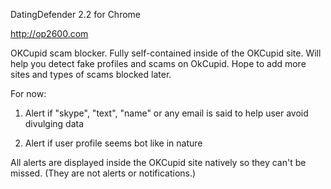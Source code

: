 DatingDefender 2.2 for Chrome

http://op2600.com

OKCupid scam blocker. Fully self-contained inside of the OKCupid site.
Will help you detect fake profiles and scams on OkCupid. Hope to add more sites and types of scams blocked later.

For now:

1. Alert if "skype", "text", "name" or any email is said to help user avoid divulging data

2. Alert if user profile seems bot like in nature


All alerts are displayed inside the OKCupid site natively so they can't be missed. (They are not alerts or notifications.)

